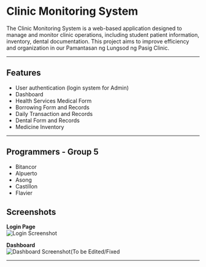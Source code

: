 # Clinic Monitoring System

The Clinic Monitoring System is a web-based application designed to manage and monitor clinic operations, including student patient information, inventory, dental documentation. This project aims to improve efficiency and organization in our Pamantasan ng Lungsod ng Pasig Clinic.

---

## Features

- User authentication (login system for Admin)
- Dashboard
- Health Services Medical Form
- Borrowing Form and Records
- Daily Transaction and Records
- Dental Form and Records
- Medicine Inventory
  

---

## Programmers - Group 5

- Bitancor
- Alpuerto
- Asong
- Castillon
- Flavier

## Screenshots

**Login Page**  
![Login Screenshot](https://imgur.com/SGJPY74)

**Dashboard**  
![Dashboard Screenshot(To be Edited/Fixed](https://imgur.com/VhrkwdJ)

---

